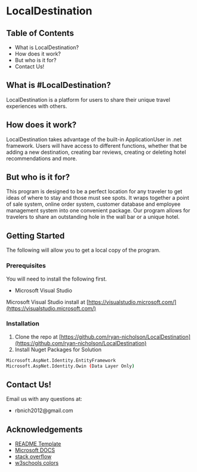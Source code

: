 # LocalDestination




## Table of Contents

* What is LocalDestination?
* How does it work?
* But who is it for?
* Contact Us!

## What is #LocalDestination?

LocalDestination is a platform for users to share their unique travel experiences with others.  

## How does it work?

LocalDestination takes advantage of the built-in ApplicationUser in .net framework.  Users will have access to different functions, whether that be adding a new destination, creating bar reviews, creating or deleting hotel recommendations and more.

## But who is it for?

This program is designed to be a perfect location for any traveler to get ideas of where to stay and those must see spots.  It wraps together a point of sale system, online order system, customer database and employee management system into one convenient package.  Our program allows for travelers to share an outstanding hole in the wall bar or a unique hotel.    

## Getting Started

The following will allow you to get a local copy of the program.


### Prerequisites

You will need to install the following first.
* Microsoft Visual Studio

Microsoft Visual Studio install at [https://visualstudio.microsoft.com/](https://visualstudio.microsoft.com/) 


### Installation

1. Clone the repo at [https://github.com/ryan-nicholson/LocalDestination](https://github.com/ryan-nicholson/LocalDestination)
2. Install Nuget Packages for Solution
```sh
Microsoft.AspNet.Identity.EntityFramework
Microsoft.AspNet.Identity.Owin (Data Layer Only)

```


## Contact Us!

Email us with any questions at: 
<ul>
<li>rbnich2012@gmail.com</li>
</ul>

## Acknowledgements
* [README Template](https://github.com/othneildrew/Best-README-Template)
* [Microsoft DOCS](https://docs.microsoft.com/en-us/aspnet/web-api/)
* [stack overflow](https://stackoverflow.com/questions/21856218/understanding-foreignkey-attribute-in-entity-framework-code-first)
* [w3schools colors](https://www.w3schools.com/colors/colors_picker.asp)
